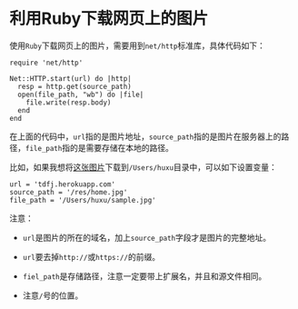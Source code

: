 # 利用Ruby下载网页上的图片  

使用```Ruby```下载网页上的图片，需要用到```net/http```标准库，具体代码如下：

    require 'net/http'
    
    Net::HTTP.start(url) do |http|
      resp = http.get(source_path)
      open(file_path, "wb") do |file|
        file.write(resp.body)
      end
    end

在上面的代码中，```url```指的是图片地址，```source_path```指的是图片在服务器上的路径，```file_path```指的是需要存储在本地的路径。  

比如，如果我想将[这张图片](http://tdfj.herokuapp.com/res/home.jpg)下载到```/Users/huxu```目录中，可以如下设置变量：

    url = 'tdfj.herokuapp.com'
    source_path = '/res/home.jpg'
    file_path = '/Users/huxu/sample.jpg'
	
注意：  

- ```url```是图片的所在的域名，加上```source_path```字段才是图片的完整地址。

- ```url```要去掉```http://```或```https://```的前缀。

- ```fiel_path```是存储路径，注意一定要带上扩展名，并且和源文件相同。

- 注意```/```号的位置。